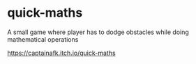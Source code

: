 # quick-maths
A small game where player has to dodge obstacles while doing mathematical operations

https://captainafk.itch.io/quick-maths
